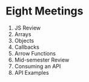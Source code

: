 # Eight Meetings

1. JS Review
2. Arrays
3. Objects
4. Callbacks
5. Arrow Functions
6. Mid-semester Review
7. Consuming an API
8. API Examples
